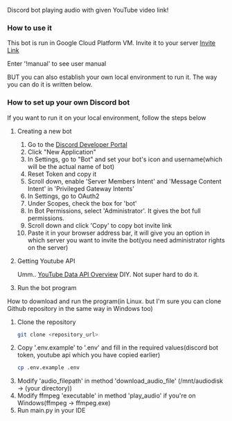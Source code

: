 Discord bot playing audio with given YouTube video link!

### How to use it
This bot is run in Google Cloud Platform VM.
Invite it to your server [Invite Link](https://discord.com/oauth2/authorize?client_id=1286312263631769620&permissions=35184375252992&integration_type=0&scope=bot)
 
Enter '!manual' to see user manual
 
BUT you can also establish your own local environment to run it. The way you can do it is written below.
 
### How to set up your own Discord bot

If you want to run it on your local environment, follow the steps below
1. Creating a new bot
 
    1. Go to the [Discord Developer Portal](https://discord.com/developers/applications/)
    2. Click "New Application"
    3. In Settings, go to "Bot" and set your bot's icon and username(which will be the actual name of bot)
    4. Reset Token and copy it
    5. Scroll down, enable 'Server Members Intent' and 'Message Content Intent' in 'Privileged Gateway Intents'
    6. In Settings, go to OAuth2
    7. Under Scopes, check the box for 'bot'
    8. In Bot Permissions, select 'Administrator'. It gives the bot full permissions.
    9. Scroll down and click 'Copy' to copy bot invite link
    10. Paste it in your browser address bar, it will give you an option in which server you want to invite the bot(you need administrator rights on the server)

2) Getting Youtube API
    
    Umm.. [YouTube Data API Overview](https://developers.google.com/youtube/v3/getting-started) DIY. Not super hard to do it.

3) Run the bot program

How to download and run the program(in Linux. but I'm sure you can clone Github repository in the same way in Windows too)
1. Clone the repository
    ```bash
    git clone <repository_url>
2. Copy '.env.example' to '.env' and fill in the required values(discord bot token, youtube api which you have copied earlier)
    ```bash
    cp .env.example .env
3. Modify 'audio_filepath' in method 'download_audio_file' (/mnt/audiodisk -> (your directory))
4. Modify ffmpeg 'executable' in method 'play_audio' if you're on Windows(ffmpeg -> ffmpeg.exe)
5. Run main.py in your IDE
